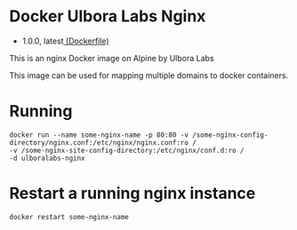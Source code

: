 # Docker Ulbora Labs Nginx
- 1.0.0, latest[ (Dockerfile)](https://github.com/Ulbora/docker_ulboralabs_nginx/blob/master/Dockerfile)

This is an nginx Docker image on Alpine by Ulbora Labs 

This image can be used for mapping multiple domains to docker containers.


# Running

```
docker run --name some-nginx-name -p 80:80 -v /some-nginx-config-directory/nginx.conf:/etc/nginx/nginx.conf:ro /
-v /some-nginx-site-config-directory:/etc/nginx/conf.d:ro / 
-d ulboralabs-nginx
```




# Restart a running nginx instance

```
docker restart some-nginx-name
```


